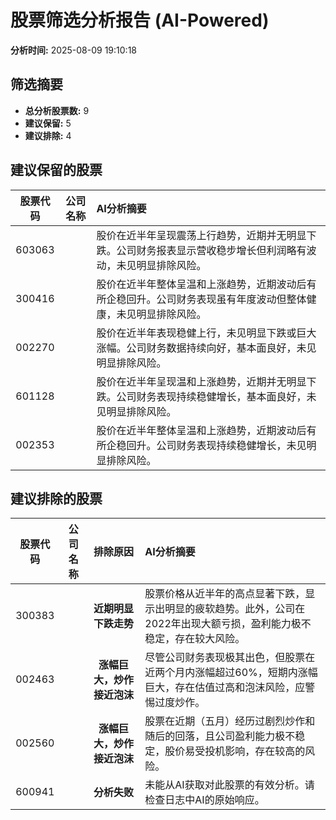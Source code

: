 # 股票筛选分析报告 (AI-Powered)

**分析时间:** 2025-08-09 19:10:18

## 筛选摘要

- **总分析股票数:** 9
- **建议保留:** 5
- **建议排除:** 4

## 建议保留的股票

| 股票代码 | 公司名称 | AI分析摘要 |
|:---:|:---:|:---|
| 603063 |  | 股价在近半年呈现震荡上行趋势，近期并无明显下跌。公司财务报表显示营收稳步增长但利润略有波动，未见明显排除风险。 |
| 300416 |  | 股价在近半年整体呈温和上涨趋势，近期波动后有所企稳回升。公司财务表现虽有年度波动但整体健康，未见明显排除风险。 |
| 002270 |  | 股价在近半年表现稳健上行，未见明显下跌或巨大涨幅。公司财务数据持续向好，基本面良好，未见明显排除风险。 |
| 601128 |  | 股价在近半年呈现温和上涨趋势，近期并无明显下跌。公司财务表现持续稳健增长，基本面良好，未见明显排除风险。 |
| 002353 |  | 股价在近半年整体呈温和上涨趋势，近期波动后有所企稳回升。公司财务表现持续稳健增长，未见明显排除风险。 |

## 建议排除的股票

| 股票代码 | 公司名称 | 排除原因 | AI分析摘要 |
|:---:|:---:|:---:|:---|
| 300383 |  | **近期明显下跌走势** | 股票价格从近半年的高点显著下跌，显示出明显的疲软趋势。此外，公司在2022年出现大额亏损，盈利能力极不稳定，存在较大风险。 |
| 002463 |  | **涨幅巨大，炒作接近泡沫** | 尽管公司财务表现极其出色，但股票在近两个月内涨幅超过60%，短期内涨幅巨大，存在估值过高和泡沫风险，应警惕过度炒作。 |
| 002560 |  | **涨幅巨大，炒作接近泡沫** | 股票在近期（五月）经历过剧烈炒作和随后的回落，且公司盈利能力极不稳定，股价易受投机影响，存在较高的风险。 |
| 600941 |  | **分析失败** | 未能从AI获取对此股票的有效分析。请检查日志中AI的原始响应。 |
